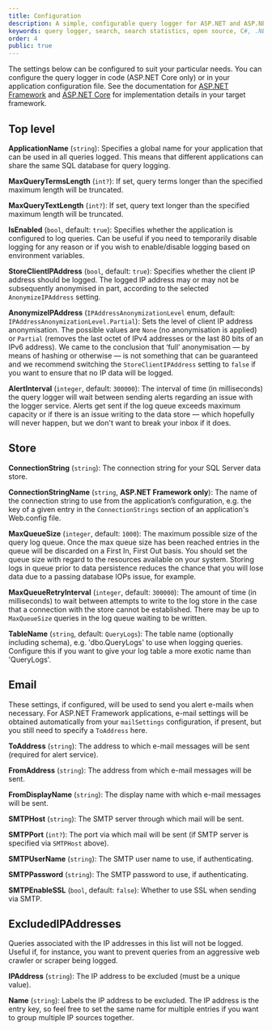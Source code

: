 ```yaml
---
title: Configuration
description: A simple, configurable query logger for ASP.NET and ASP.NET Core applications
keywords: query logger, search, search statistics, open source, C#, .NET Core, dotnet, SQL Server, Fiontar & Scoil na Gaeilge, DCU
order: 4
public: true
---
```


The settings below can be configured to suit your particular needs. You can configure the query logger in code (ASP.NET Core only) or in your application configuration file. See the documentation for [ASP.NET Framework](../net461) and [ASP.NET Core](../netcore) for implementation details in your target framework.

## Top level

**ApplicationName** (`string`): Specifies a global name for your application that can be used in all queries logged. This means that different applications can share the same SQL database for query logging.

**MaxQueryTermsLength** (`int?`): If set, query terms longer than the specified maximum length will be truncated.

**MaxQueryTextLength** (`int?`): If set, query text longer than the specified maximum length will be truncated.

**IsEnabled** (`bool`, default: `true`): Specifies whether the application is configured to log queries. Can be useful if you need to temporarily disable logging for any reason or if you wish to enable/disable logging based on environment variables.

**StoreClientIPAddress** (`bool`, default: `true`): Specifies whether the client IP address should be logged. The logged IP address may or may not be subsequently anonymised in part, according to the selected `AnonymizeIPAddress` setting.

**AnonymizeIPAddress** (`IPAddressAnonymizationLevel` enum, default: `IPAddressAnonymizationLevel.Partial`): Sets the level of client IP address anonymisation. The possible values are `None` (no anonymisation is applied) or `Partial` (removes the last octet of IPv4 addresses or the last 80 bits of an IPv6 address). We came to the conclusion that ‘full’ anonymisation — by means of hashing or otherwise — is not something that can be guaranteed and we recommend switching the `StoreClientIPAddress` setting to `false` if you want to ensure that no IP data will be logged.

**AlertInterval** (`integer`, default: `300000`): The interval of time (in milliseconds) the query logger will wait between sending alerts regarding an issue with the logger service. Alerts get sent if the log queue exceeds maximum capacity or if there is an issue writing to the data store — which hopefully will never happen, but we don't want to break your inbox if it does.

## Store

**ConnectionString** (`string`): The connection string for your SQL Server data store.

**ConnectionStringName** (`string`, **ASP.NET Framework only**): The name of the connection string to use from the application’s configuration, e.g. the key of a given entry in the `ConnectionStrings` section of an application's Web.config file.

**MaxQueueSize** (`integer`, default: `1000`): The maximum possible size of the query log queue. Once the max queue size has been reached entries in the queue will be discarded on a First In, First Out basis. You should set the queue size with regard to the resources available on your system. Storing logs in queue prior to data persistence reduces the chance that you will lose data due to a passing database IOPs issue, for example.

**MaxQueueRetryInterval** (`integer`, default: `300000`): The amount of time (in milliseconds) to wait between attempts to write to the log store in the case that a connection with the store cannot be established. There may be up to `MaxQueueSize` queries in the log queue waiting to be written.

**TableName** (`string`, default: `QueryLogs`): The table name (optionally including schema), e.g. 'dbo.QueryLogs' to use when logging queries. Configure this if you want to give your log table a more exotic name than 'QueryLogs'.

## Email

These settings, if configured, will be used to send you alert e-mails when necessary. For ASP.NET Framework applications, e-mail settings will be obtained automatically from your `mailSettings` configuration, if present, but you still need to specify a `ToAddress` here.

**ToAddress** (`string`): The address to which e-mail messages will be sent (required for alert service).

**FromAddress** (`string`): The address from which e-mail messages will be sent.

**FromDisplayName** (`string`): The display name with which e-mail messages will be sent.

**SMTPHost** (`string`): The SMTP server through which mail will be sent.

**SMTPPort** (`int?`): The port via which mail will be sent (if SMTP server is specified via `SMTPHost` above).

**SMTPUserName** (`string`): The SMTP user name to use, if authenticating.

**SMTPPassword** (`string`): The SMTP password to use, if authenticating.

**SMTPEnableSSL** (`bool`, default: `false`): Whether to use SSL when sending via SMTP.

## ExcludedIPAddresses

Queries associated with the IP addresses in this list will not be logged. Useful if, for instance, you want to prevent queries from an aggressive web crawler or scraper being logged.

**IPAddress** (`string`): The IP address to be excluded (must be a unique value).

**Name** (`string`): Labels the IP address to be excluded. The IP address is the entry key, so feel free to set the same name for multiple entries if you want to group multiple IP sources together.
